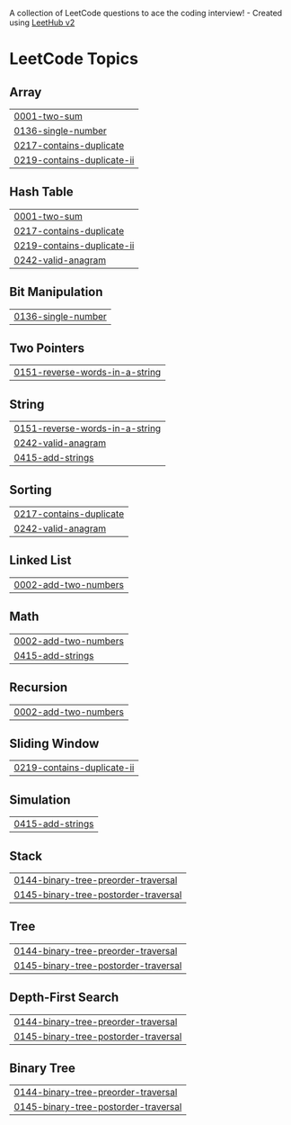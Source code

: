 A collection of LeetCode questions to ace the coding interview! - Created using [LeetHub v2](https://github.com/arunbhardwaj/LeetHub-2.0)
<!---LeetCode Topics Start-->
# LeetCode Topics
## Array
|  |
| ------- |
| [0001-two-sum](https://github.com/Balabharathi2005/Leetcode-solving-using-java/tree/master/0001-two-sum) |
| [0136-single-number](https://github.com/Balabharathi2005/Leetcode-solving-using-java/tree/master/0136-single-number) |
| [0217-contains-duplicate](https://github.com/Balabharathi2005/Leetcode-solving-using-java/tree/master/0217-contains-duplicate) |
| [0219-contains-duplicate-ii](https://github.com/Balabharathi2005/Leetcode-solving-using-java/tree/master/0219-contains-duplicate-ii) |
## Hash Table
|  |
| ------- |
| [0001-two-sum](https://github.com/Balabharathi2005/Leetcode-solving-using-java/tree/master/0001-two-sum) |
| [0217-contains-duplicate](https://github.com/Balabharathi2005/Leetcode-solving-using-java/tree/master/0217-contains-duplicate) |
| [0219-contains-duplicate-ii](https://github.com/Balabharathi2005/Leetcode-solving-using-java/tree/master/0219-contains-duplicate-ii) |
| [0242-valid-anagram](https://github.com/Balabharathi2005/Leetcode-solving-using-java/tree/master/0242-valid-anagram) |
## Bit Manipulation
|  |
| ------- |
| [0136-single-number](https://github.com/Balabharathi2005/Leetcode-solving-using-java/tree/master/0136-single-number) |
## Two Pointers
|  |
| ------- |
| [0151-reverse-words-in-a-string](https://github.com/Balabharathi2005/Leetcode-solving-using-java/tree/master/0151-reverse-words-in-a-string) |
## String
|  |
| ------- |
| [0151-reverse-words-in-a-string](https://github.com/Balabharathi2005/Leetcode-solving-using-java/tree/master/0151-reverse-words-in-a-string) |
| [0242-valid-anagram](https://github.com/Balabharathi2005/Leetcode-solving-using-java/tree/master/0242-valid-anagram) |
| [0415-add-strings](https://github.com/Balabharathi2005/Leetcode-solving-using-java/tree/master/0415-add-strings) |
## Sorting
|  |
| ------- |
| [0217-contains-duplicate](https://github.com/Balabharathi2005/Leetcode-solving-using-java/tree/master/0217-contains-duplicate) |
| [0242-valid-anagram](https://github.com/Balabharathi2005/Leetcode-solving-using-java/tree/master/0242-valid-anagram) |
## Linked List
|  |
| ------- |
| [0002-add-two-numbers](https://github.com/Balabharathi2005/Leetcode-solving-using-java/tree/master/0002-add-two-numbers) |
## Math
|  |
| ------- |
| [0002-add-two-numbers](https://github.com/Balabharathi2005/Leetcode-solving-using-java/tree/master/0002-add-two-numbers) |
| [0415-add-strings](https://github.com/Balabharathi2005/Leetcode-solving-using-java/tree/master/0415-add-strings) |
## Recursion
|  |
| ------- |
| [0002-add-two-numbers](https://github.com/Balabharathi2005/Leetcode-solving-using-java/tree/master/0002-add-two-numbers) |
## Sliding Window
|  |
| ------- |
| [0219-contains-duplicate-ii](https://github.com/Balabharathi2005/Leetcode-solving-using-java/tree/master/0219-contains-duplicate-ii) |
## Simulation
|  |
| ------- |
| [0415-add-strings](https://github.com/Balabharathi2005/Leetcode-solving-using-java/tree/master/0415-add-strings) |
## Stack
|  |
| ------- |
| [0144-binary-tree-preorder-traversal](https://github.com/Balabharathi2005/Leetcode-solving-using-java/tree/master/0144-binary-tree-preorder-traversal) |
| [0145-binary-tree-postorder-traversal](https://github.com/Balabharathi2005/Leetcode-solving-using-java/tree/master/0145-binary-tree-postorder-traversal) |
## Tree
|  |
| ------- |
| [0144-binary-tree-preorder-traversal](https://github.com/Balabharathi2005/Leetcode-solving-using-java/tree/master/0144-binary-tree-preorder-traversal) |
| [0145-binary-tree-postorder-traversal](https://github.com/Balabharathi2005/Leetcode-solving-using-java/tree/master/0145-binary-tree-postorder-traversal) |
## Depth-First Search
|  |
| ------- |
| [0144-binary-tree-preorder-traversal](https://github.com/Balabharathi2005/Leetcode-solving-using-java/tree/master/0144-binary-tree-preorder-traversal) |
| [0145-binary-tree-postorder-traversal](https://github.com/Balabharathi2005/Leetcode-solving-using-java/tree/master/0145-binary-tree-postorder-traversal) |
## Binary Tree
|  |
| ------- |
| [0144-binary-tree-preorder-traversal](https://github.com/Balabharathi2005/Leetcode-solving-using-java/tree/master/0144-binary-tree-preorder-traversal) |
| [0145-binary-tree-postorder-traversal](https://github.com/Balabharathi2005/Leetcode-solving-using-java/tree/master/0145-binary-tree-postorder-traversal) |
<!---LeetCode Topics End-->